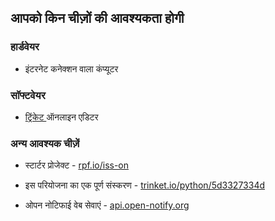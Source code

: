 ## आपको किन चीज़ों की आवश्यकता होगी

### हार्डवेयर

+ इंटरनेट कनेक्शन वाला कंप्यूटर

### सॉफ्टवेयर

+ [ ट्रिंकेट ](https://trinket.io/) ऑनलाइन एडिटर

### अन्य आवश्यक चीज़ें

+ स्टार्टर प्रोजेक्ट - [rpf.io/iss-on](http://rpf.io/iss-on)

+ इस परियोजना का एक पूर्ण संस्करण - [trinket.io/python/5d3327334d](https://trinket.io/python/5d3327334d) 

+ ओपन नोटिफाई वेब सेवाएं - [api.open-notify.org](http://api.open-notify.org/)